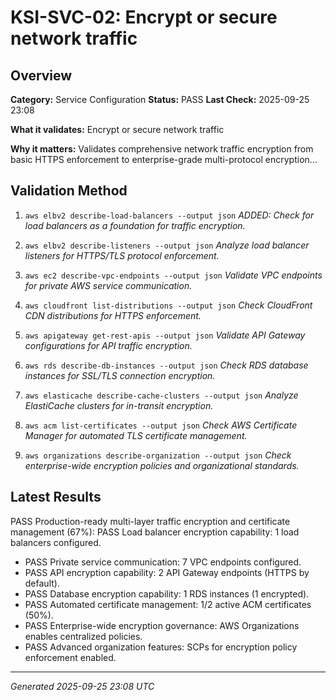 # KSI-SVC-02: Encrypt or secure network traffic

## Overview

**Category:** Service Configuration
**Status:** PASS
**Last Check:** 2025-09-25 23:08

**What it validates:** Encrypt or secure network traffic

**Why it matters:** Validates comprehensive network traffic encryption from basic HTTPS enforcement to enterprise-grade multi-protocol encryption...

## Validation Method

1. `aws elbv2 describe-load-balancers --output json`
   *ADDED: Check for load balancers as a foundation for traffic encryption.*

2. `aws elbv2 describe-listeners --output json`
   *Analyze load balancer listeners for HTTPS/TLS protocol enforcement.*

3. `aws ec2 describe-vpc-endpoints --output json`
   *Validate VPC endpoints for private AWS service communication.*

4. `aws cloudfront list-distributions --output json`
   *Check CloudFront CDN distributions for HTTPS enforcement.*

5. `aws apigateway get-rest-apis --output json`
   *Validate API Gateway configurations for API traffic encryption.*

6. `aws rds describe-db-instances --output json`
   *Check RDS database instances for SSL/TLS connection encryption.*

7. `aws elasticache describe-cache-clusters --output json`
   *Analyze ElastiCache clusters for in-transit encryption.*

8. `aws acm list-certificates --output json`
   *Check AWS Certificate Manager for automated TLS certificate management.*

9. `aws organizations describe-organization --output json`
   *Check enterprise-wide encryption policies and organizational standards.*

## Latest Results

PASS Production-ready multi-layer traffic encryption and certificate management (67%): PASS Load balancer encryption capability: 1 load balancers configured.
- PASS Private service communication: 7 VPC endpoints configured.
- PASS API encryption capability: 2 API Gateway endpoints (HTTPS by default).
- PASS Database encryption capability: 1 RDS instances (1 encrypted).
- PASS Automated certificate management: 1/2 active ACM certificates (50%).
- PASS Enterprise-wide encryption governance: AWS Organizations enables centralized policies.
- PASS Advanced organization features: SCPs for encryption policy enforcement enabled.

---
*Generated 2025-09-25 23:08 UTC*